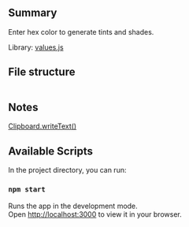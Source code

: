 ## Summary

Enter hex color to generate tints and shades.

Library: [values.js](https://github.com/noeldelgado/values.js)

## File structure

```

```

## Notes

[Clipboard.writeText()](https://developer.mozilla.org/en-US/docs/Web/API/Clipboard/writeText)

## Available Scripts

In the project directory, you can run:

### `npm start`

Runs the app in the development mode.\
Open [http://localhost:3000](http://localhost:3000) to view it in your browser.